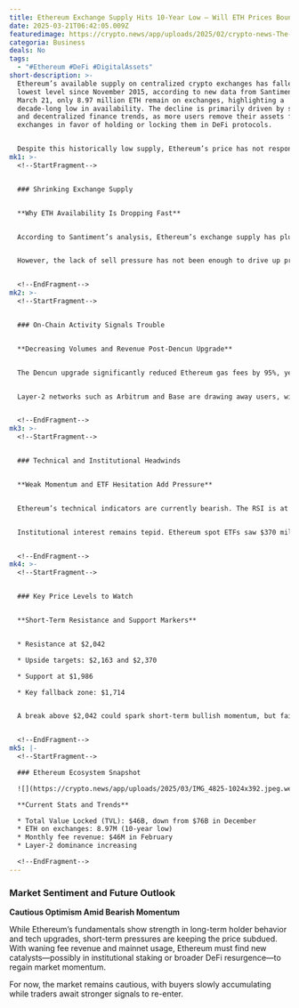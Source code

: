```yaml
---
title: Ethereum Exchange Supply Hits 10-Year Low — Will ETH Prices Bounce Back?
date: 2025-03-21T06:42:05.009Z
featuredimage: https://crypto.news/app/uploads/2025/02/crypto-news-The-reports-of-Ethereums-death-are-greatly-exaggerated-option01-1380x820.webp
categoria: Business
deals: No
tags:
  - "#Ethereum #DeFi #DigitalAssets"
short-description: >-
  Ethereum’s available supply on centralized crypto exchanges has fallen to its
  lowest level since November 2015, according to new data from Santiment. As of
  March 21, only 8.97 million ETH remain on exchanges, highlighting a
  decade-long low in availability. The decline is primarily driven by staking
  and decentralized finance trends, as more users remove their assets from
  exchanges in favor of holding or locking them in DeFi protocols.


  Despite this historically low supply, Ethereum’s price has not responded positively. Since its December high of $4,105, ETH has dropped nearly 47%, hitting $1,990 on March 21. This sharp drop places Ethereum among the worst-performing major crypto assets in early 2025.
mk1: >-
  <!--StartFragment-->


  ### Shrinking Exchange Supply


  **Why ETH Availability Is Dropping Fast**


  According to Santiment’s analysis, Ethereum’s exchange supply has plunged 16.4% in the past seven weeks. This trend indicates long-term accumulation, as investors prefer staking ETH or participating in DeFi protocols instead of trading on exchanges.


  However, the lack of sell pressure has not been enough to drive up prices. Instead, Ethereum’s mainnet activity and revenue have seen notable declines, suggesting deeper systemic challenges despite reduced supply.


  <!--EndFragment-->
mk2: >-
  <!--StartFragment-->


  ### On-Chain Activity Signals Trouble


  **Decreasing Volumes and Revenue Post-Dencun Upgrade**


  The Dencun upgrade significantly reduced Ethereum gas fees by 95%, yet this has not led to greater usage or increased revenue. Monthly DEX volume on Ethereum dropped from $92 billion in December to $82 billion in February. Fee revenue plummeted from $218 million to just $46 million in the same period.


  Layer-2 networks such as Arbitrum and Base are drawing away users, with $5.67 billion in DEX volume in just one week, out of Ethereum’s $9.8 billion total. This shift weakens Ethereum’s position as the primary settlement layer in the crypto ecosystem.


  <!--EndFragment-->
mk3: >-
  <!--StartFragment-->


  ### Technical and Institutional Headwinds


  **Weak Momentum and ETF Hesitation Add Pressure**


  Ethereum’s technical indicators are currently bearish. The RSI is at 41.22, suggesting recovery from oversold conditions, but lacking strong momentum. Price is also struggling to break through the 50-day moving average at $2,042, while volatility remains low.


  Institutional interest remains tepid. Ethereum spot ETFs saw $370 million in outflows last month. Although the NYSE and CBOE have submitted requests to allow staking in ETH ETFs, the SEC has not yet approved these changes, limiting broader adoption potential.


  <!--EndFragment-->
mk4: >-
  <!--StartFragment-->


  ### Key Price Levels to Watch


  **Short-Term Resistance and Support Markers**


  * Resistance at $2,042

  * Upside targets: $2,163 and $2,370

  * Support at $1,986

  * Key fallback zone: $1,714


  A break above $2,042 could spark short-term bullish momentum, but failure to hold $1,986 might see ETH testing support closer to $1,700.


  <!--EndFragment-->
mk5: |-
  <!--StartFragment-->

  ### Ethereum Ecosystem Snapshot

  ![](https://crypto.news/app/uploads/2025/03/IMG_4825-1024x392.jpeg.webp)

  **Current Stats and Trends**

  * Total Value Locked (TVL): $46B, down from $76B in December
  * ETH on exchanges: 8.97M (10-year low)
  * Monthly fee revenue: $46M in February
  * Layer-2 dominance increasing

  <!--EndFragment-->
---
```

<!--StartFragment-->

### Market Sentiment and Future Outlook

**Cautious Optimism Amid Bearish Momentum**

While Ethereum’s fundamentals show strength in long-term holder behavior and tech upgrades, short-term pressures are keeping the price subdued. With waning fee revenue and mainnet usage, Ethereum must find new catalysts—possibly in institutional staking or broader DeFi resurgence—to regain market momentum.

For now, the market remains cautious, with buyers slowly accumulating while traders await stronger signals to re-enter.

<!--EndFragment-->